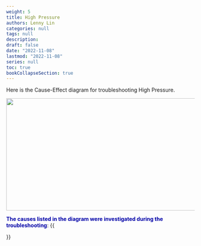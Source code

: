 ```yaml
---
weight: 5
title: High Pressure
authors: Lenny Lin
categories: null
tags: null
description: 
draft: false
date: "2022-11-08"
lastmod: "2022-11-08"
series: null
toc: true
bookCollapseSection: true
---
```




Here is the Cause-Effect diagram for troubleshooting High Pressure.  

<img width ="540" height= "300" src = "/docs/images/Screenshot 2022-11-09 132456.png" class = "center"/>



**<font color = "#0000a7">The causes listed in the diagram were investigated during the troubleshooting</font>**:
{{<section>}}
